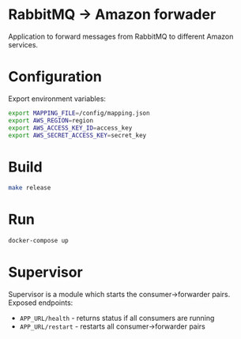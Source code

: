 # RabbitMQ -> Amazon forwader

Application to forward messages from RabbitMQ to different Amazon services.

# Configuration

Export environment variables:
```bash
export MAPPING_FILE=/config/mapping.json
export AWS_REGION=region
export AWS_ACCESS_KEY_ID=access_key
export AWS_SECRET_ACCESS_KEY=secret_key
```

# Build

```bash
make release
```

# Run

```bash
docker-compose up
```

# Supervisor

Supervisor is a module which starts the consumer->forwarder pairs.
Exposed endpoints:
- `APP_URL/health` - returns status if all consumers are running
- `APP_URL/restart` - restarts all consumer->forwarder pairs
